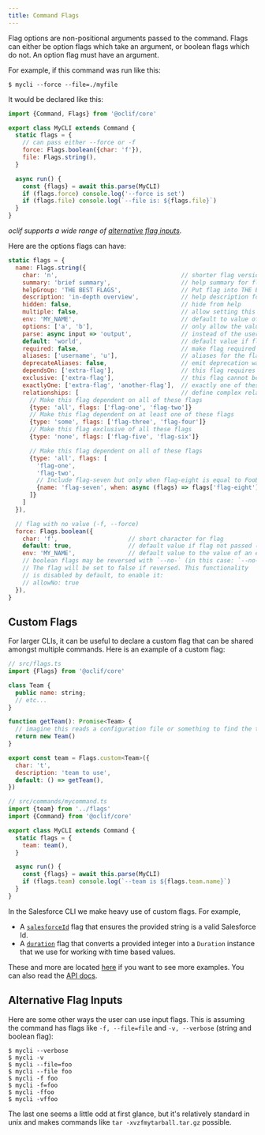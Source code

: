 ```yaml
---
title: Command Flags
---
```


Flag options are non-positional arguments passed to the command. Flags can either be option flags which take an argument, or boolean flags which do not. An option flag must have an argument.

For example, if this command was run like this:

```
$ mycli --force --file=./myfile
```

It would be declared like this:

```js
import {Command, Flags} from '@oclif/core'

export class MyCLI extends Command {
  static flags = {
    // can pass either --force or -f
    force: Flags.boolean({char: 'f'}),
    file: Flags.string(),
  }

  async run() {
    const {flags} = await this.parse(MyCLI)
    if (flags.force) console.log('--force is set')
    if (flags.file) console.log(`--file is: ${flags.file}`)
  }
}
```

_oclif supports a wide range of [alternative flag inputs](#alternative-flag-inputs)._

Here are the options flags can have:

```js
static flags = {
  name: Flags.string({
    char: 'n',                                   // shorter flag version
    summary: 'brief summary',                    // help summary for flag
    helpGroup: 'THE BEST FLAGS',                 // Put flag into THE BEST FLAGS group in help
    description: 'in-depth overview',            // help description for flag
    hidden: false,                               // hide from help
    multiple: false,                             // allow setting this flag multiple times
    env: 'MY_NAME',                              // default to value of environment variable
    options: ['a', 'b'],                         // only allow the value to be from a discrete set
    parse: async input => 'output',              // instead of the user input, return a different value
    default: 'world',                            // default value if flag not passed (can be an async function that returns a string or undefined)
    required: false,                             // make flag required
    aliases: ['username', 'u'],                  // aliases for the flag - can be short char or long flags
    deprecateAliases: false,                     // emit deprecation warning anytime a flag alias is provided
    dependsOn: ['extra-flag'],                   // this flag requires another flag
    exclusive: ['extra-flag'],                   // this flag cannot be specified alongside this other flag
    exactlyOne: ['extra-flag', 'another-flag'],  // exactly one of these flags must be provided
    relationships: [                             // define complex relationships between flags
      // Make this flag dependent on all of these flags
      {type: 'all', flags: ['flag-one', 'flag-two']}
      // Make this flag dependent on at least one of these flags
      {type: 'some', flags: ['flag-three', 'flag-four']}
      // Make this flag exclusive of all these flags
      {type: 'none', flags: ['flag-five', 'flag-six']}

      // Make this flag dependent on all of these flags
      {type: 'all', flags: [
        'flag-one',
        'flag-two',
        // Include flag-seven but only when flag-eight is equal to FooBar
        {name: 'flag-seven', when: async (flags) => flags['flag-eight'] === 'FooBar'}
      ]}
    ]
  }),

  // flag with no value (-f, --force)
  force: Flags.boolean({
    char: 'f',                    // short character for flag
    default: true,                // default value if flag not passed (can be a function that returns a boolean)
    env: 'MY_NAME',               // default value to the value of an environment variable
    // boolean flags may be reversed with `--no-` (in this case: `--no-force`).
    // The flag will be set to false if reversed. This functionality
    // is disabled by default, to enable it:
    // allowNo: true
  }),
}
```

## Custom Flags

For larger CLIs, it can be useful to declare a custom flag that can be shared amongst multiple commands. Here is an example of a custom flag:

```js
// src/flags.ts
import {Flags} from '@oclif/core'

class Team {
  public name: string;
  // etc...
}

function getTeam(): Promise<Team> {
  // imagine this reads a configuration file or something to find the team
  return new Team()
}

export const team = Flags.custom<Team>({
  char: 't',
  description: 'team to use',
  default: () => getTeam(),
})

// src/commands/mycommand.ts
import {team} from '../flags'
import {Command} from '@oclif/core'

export class MyCLI extends Command {
  static flags = {
    team: team(),
  }

  async run() {
    const {flags} = await this.parse(MyCLI)
    if (flags.team) console.log(`--team is ${flags.team.name}`)
  }
}
```

In the Salesforce CLI we make heavy use of custom flags. For example,

- A [`salesforceId`](https://salesforcecli.github.io/sf-plugins-core/globals.html#salesforceidflag) flag that ensures the provided string is a valid Salesforce Id.
- A [`duration`](https://salesforcecli.github.io/sf-plugins-core/globals.html#durationflag) flag that converts a provided integer into a `Duration` instance that we use for working with time based values.

These and more are located [here](https://github.com/salesforcecli/sf-plugins-core/tree/main/src/flags) if you want to see more examples. You can also read the [API docs](https://salesforcecli.github.io/sf-plugins-core/globals.html).



## Alternative Flag Inputs

Here are some other ways the user can use input flags. This is assuming the command has flags like `-f, --file=file` and `-v, --verbose` (string and boolean flag):

```sh-session
$ mycli --verbose
$ mycli -v
$ mycli --file=foo
$ mycli --file foo
$ mycli -f foo
$ mycli -f=foo
$ mycli -ffoo
$ mycli -vffoo
```

The last one seems a little odd at first glance, but it's relatively standard in unix and makes commands like `tar -xvzfmytarball.tar.gz` possible.
